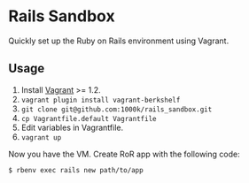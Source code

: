 Rails Sandbox
==============
Quickly set up the Ruby on Rails environment using Vagrant.


Usage
-----
1. Install [Vagrant](http://downloads.vagrantup.com/) >= 1.2.
1. `vagrant plugin install vagrant-berkshelf`
1. `git clone git@github.com:1000k/rails_sandbox.git`
1. `cp Vagrantfile.default Vagrantfile`
1. Edit variables in Vagrantfile.
1. `vagrant up`

Now you have the VM. Create RoR app with the following code:

`$ rbenv exec rails new path/to/app`